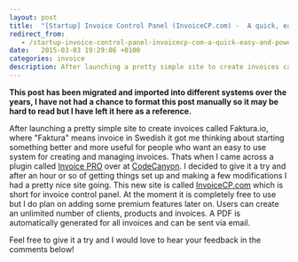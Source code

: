 ```yaml
---
layout: post
title:  "[Startup] Invoice Control Panel (InvoiceCP.com) -  A quick, easy and powerful tool to manage all your invoices!"
redirect_from:
   - /startup-invoice-control-panel-invoicecp-com-a-quick-easy-and-powerful-tool-to-manage-all-your-invoices
date:   2015-03-03 19:29:06 +0100
categories: invoice
description: After launching a pretty simple site to create invoices called Faktura.io, where "Faktura" means invoice in Swedish it got me thinking about starting something better and more useful for people who wa...
---
```


**This post has been migrated and imported into different systems over the years, I have not had a chance to format this post manually so it may be hard to read but I have left it here as a reference.**

After launching a pretty simple site to create invoices called Faktura.io, where "Faktura" means invoice in Swedish it got me thinking about starting something better and more useful for people who want an easy to use system for creating and managing invoices. Thats when I came across a plugin called [Invoice PRO](http://anve.to/1snEl "Invoice PRO - CodeCanyon") over at [CodeCanyon](http://anve.to/OGp75 "CodeCanyon"). I decided to give it a try and after an hour or so of getting things set up and making a few modifications I had a pretty nice site going. This new site is called [InvoiceCP.com](http://anve.to/QWyn3 "Invoice Control Panel") which is short for invoice control panel. At the moment it is completely free to use but I do plan on adding some premium features later on. Users can create an unlimited number of clients, products and invoices. A PDF is automatically generated for all invoices and can be sent via email.  
  
 Feel free to give it a try and I would love to hear your feedback in the comments below!